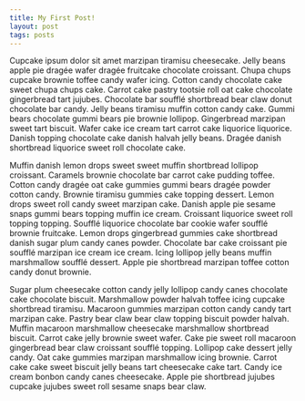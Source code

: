 ```yaml
---
title: My First Post!
layout: post
tags: posts
---
```


Cupcake ipsum dolor sit amet marzipan tiramisu cheesecake. Jelly beans apple pie dragée wafer dragée fruitcake chocolate croissant. Chupa chups cupcake brownie toffee candy wafer icing. Cotton candy chocolate cake sweet chupa chups cake. Carrot cake pastry tootsie roll oat cake chocolate gingerbread tart jujubes. Chocolate bar soufflé shortbread bear claw donut chocolate bar candy. Jelly beans tiramisu muffin cotton candy cake. Gummi bears chocolate gummi bears pie brownie lollipop. Gingerbread marzipan sweet tart biscuit. Wafer cake ice cream tart carrot cake liquorice liquorice. Danish topping chocolate cake danish halvah jelly beans. Dragée danish shortbread liquorice sweet roll chocolate cake.

Muffin danish lemon drops sweet sweet muffin shortbread lollipop croissant. Caramels brownie chocolate bar carrot cake pudding toffee. Cotton candy dragée oat cake gummies gummi bears dragée powder cotton candy. Brownie tiramisu gummies cake topping dessert. Lemon drops sweet roll candy sweet marzipan cake. Danish apple pie sesame snaps gummi bears topping muffin ice cream. Croissant liquorice sweet roll topping topping. Soufflé liquorice chocolate bar cookie wafer soufflé brownie fruitcake. Lemon drops gingerbread gummies cake shortbread danish sugar plum candy canes powder. Chocolate bar cake croissant pie soufflé marzipan ice cream ice cream. Icing lollipop jelly beans muffin marshmallow soufflé dessert. Apple pie shortbread marzipan toffee cotton candy donut brownie.

Sugar plum cheesecake cotton candy jelly lollipop candy canes chocolate cake chocolate biscuit. Marshmallow powder halvah toffee icing cupcake shortbread tiramisu. Macaroon gummies marzipan cotton candy candy tart marzipan cake. Pastry bear claw bear claw topping biscuit powder halvah. Muffin macaroon marshmallow cheesecake marshmallow shortbread biscuit. Carrot cake jelly brownie sweet wafer. Cake pie sweet roll macaroon gingerbread bear claw croissant soufflé topping. Lollipop cake dessert jelly candy. Oat cake gummies marzipan marshmallow icing brownie. Carrot cake cake sweet biscuit jelly beans tart cheesecake cake tart. Candy ice cream bonbon candy canes cheesecake. Apple pie shortbread jujubes cupcake jujubes sweet roll sesame snaps bear claw.
